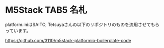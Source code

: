 # M5Stack TAB5 名札

platform.iniはSAITO, Tetsuyaさんの以下のリポジトリのものを流用させてもらっています。 

https://github.com/3110/m5stack-platformio-boilerplate-code